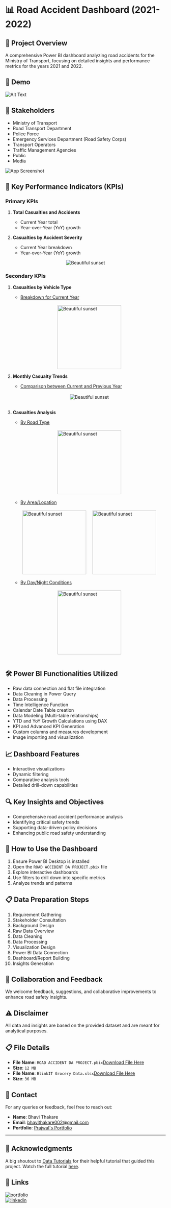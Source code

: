 # 📊 Road Accident Dashboard (2021-2022)

## 🎯 Project Overview

A comprehensive Power BI dashboard analyzing road accidents for the Ministry of Transport, focusing on detailed insights and performance metrics for the years 2021 and 2022.

## 🎥 Demo

![Alt Text](https://github.com/PrajwalGpy/ROAD-ACCIDENT-DA-PROJECT-Power-BI/blob/main/ROADACCIDENTDAPROJECTDEMO-ezgif.com-video-to-gif-converter.gif)

## 👥 Stakeholders

- Ministry of Transport
- Road Transport Department
- Police Force
- Emergency Services Department (Road Safety Corps)
- Transport Operators
- Traffic Management Agencies
- Public
- Media

![App Screenshot](https://github.com/PrajwalGpy/ROAD-ACCIDENT-DA-PROJECT-Power-BI/blob/main/images/Screenshot%202024-12-16%20180449.png)

## 🚦 Key Performance Indicators (KPIs)

### Primary KPIs

1. **Total Casualties and Accidents**
   - Current Year total
   - Year-over-Year (YoY) growth
2. **Casualties by Accident Severity**

   - Current Year breakdown
   - Year-over-Year (YoY) growth

<div style="display: flex; justify-content: center; align-items: center; gap: 20px;">
             <img src="https://github.com/PrajwalGpy/ROAD-ACCIDENT-DA-PROJECT-Power-BI/blob/main/images/Screenshot%202024-12-16%20180304.png" alt="Beautiful sunset"   />
             </div>

### Secondary KPIs

1. **Casualties by Vehicle Type**

   - <ins>Breakdown for Current Year</ins>
   <br>
   <div style="display: flex; justify-content: center; align-items: center; gap: 20px;">
    <img src="https://github.com/PrajwalGpy/ROAD-ACCIDENT-DA-PROJECT-Power-BI/blob/main/images/Screenshot%202024-12-16%20180319.png" alt="Beautiful sunset"  height="200" />
    </div>

2. **Monthly Casualty Trends**

   - <ins>Comparison between Current and Previous Year</ins>
   <br>
   <div style="display: flex; justify-content: center; align-items: center; gap: 20px;">
    <img src="https://github.com/PrajwalGpy/ROAD-ACCIDENT-DA-PROJECT-Power-BI/blob/main/images/Screenshot%202024-12-16%20180332.png" alt="Beautiful sunset"   />
    </div>
    <br>

3. **Casualties Analysis**

   - <ins>By Road Type</ins>
   <br>
      <div style="display: flex; justify-content: center; align-items: center; gap: 20px;">
       <img src="https://github.com/PrajwalGpy/ROAD-ACCIDENT-DA-PROJECT-Power-BI/blob/main/images/Screenshot%202024-12-16%20180347.png" alt="Beautiful sunset"   height="200"/>
       </div>
   <br>

   - <ins>By Area/Location</ins>

   <br>
      <div style="display: flex; justify-content: center; align-items: center; gap: 20px;">
       <img src="https://github.com/PrajwalGpy/ROAD-ACCIDENT-DA-PROJECT-Power-BI/blob/main/images/Screenshot%202024-12-16%20180424.png" alt="Beautiful sunset"  height="200" />
       <img src="https://github.com/PrajwalGpy/ROAD-ACCIDENT-DA-PROJECT-Power-BI/blob/main/images/Screenshot%202024-12-16%20180359.png" alt="Beautiful sunset"  height="200" />
       </div>
   <br>

   - <ins>By Day/Night Conditions</ins>

   <br>
      <div style="display: flex; justify-content: center; align-items: center; gap: 20px;">
       <img src="https://github.com/PrajwalGpy/ROAD-ACCIDENT-DA-PROJECT-Power-BI/blob/main/images/Screenshot%202024-12-16%20180411.png" alt="Beautiful sunset" height="200"  />
       </div>
   <br>

## 🛠️ Power BI Functionalities Utilized

- Raw data connection and flat file integration
- Data Cleaning in Power Query
- Data Processing
- Time Intelligence Function
- Calendar Date Table creation
- Data Modeling (Multi-table relationships)
- YTD and YoY Growth Calculations using DAX
- KPI and Advanced KPI Generation
- Custom columns and measures development
- Image importing and visualization

## 📈 Dashboard Features

- Interactive visualizations
- Dynamic filtering
- Comparative analysis tools
- Detailed drill-down capabilities

## 🔍 Key Insights and Objectives

- Comprehensive road accident performance analysis
- Identifying critical safety trends
- Supporting data-driven policy decisions
- Enhancing public road safety understanding

## 🚀 How to Use the Dashboard

1. Ensure Power BI Desktop is installed
2. Open the `ROAD ACCIDENT DA PROJECT.pbix` file
3. Explore interactive dashboards
4. Use filters to drill down into specific metrics
5. Analyze trends and patterns

## 📋 Data Preparation Steps

1. Requirement Gathering
2. Stakeholder Consultation
3. Background Design
4. Raw Data Overview
5. Data Cleaning
6. Data Processing
7. Visualization Design
8. Power BI Data Connection
9. Dashboard/Report Building
10. Insights Generation

## 🤝 Collaboration and Feedback

We welcome feedback, suggestions, and collaborative improvements to enhance road safety insights.

## ⚠️ Disclaimer

All data and insights are based on the provided dataset and are meant for analytical purposes.

## 📋 File Details

- **File Name**: `ROAD ACCIDENT DA PROJECT.pbix`[Download File Here](https://github.com/PrajwalGpy/ROAD-ACCIDENT-DA-PROJECT-Power-BI/blob/main/ROAD%20ACCIDENT%20DA%20PROJECT.pbix)
- **Size**: `12 MB`
- **File Name**: `BlinkIT Grocery Data.xlsx`[Download File Here](https://github.com/PrajwalGpy/ROAD-ACCIDENT-DA-PROJECT-Power-BI/blob/main/Road%20Accident%20Data.xlsx)
- **Size**: `36 MB`

## 📧 Contact

For any queries or feedback, feel free to reach out:

- **Name**: Bhavi Thakare
- **Email**: bhavithakare002@gmail.com
- **Portfolio**: [Prajwal's Portfolio](https://bhavithakarepf.lovable.app/)

---

## 🙌 Acknowledgments

A big shoutout to [Data Tutorials](https://www.youtube.com/@datatutorials1) for their helpful tutorial that guided this project. Watch the full tutorial [here](https://www.youtube.com/watch?v=mmxVCFceQgU).

## 🔗 Links

[![portfolio](https://img.shields.io/badge/my_portfolio-000?style=for-the-badge&logo=ko-fi&logoColor=white)](https://bhavithakarepf.lovable.app/)  
[![linkedin](https://img.shields.io/badge/linkedin-0A66C2?style=for-the-badge&logo=linkedin&logoColor=white)](https://www.linkedin.com/in/bhavi-thakare-026020259/)
